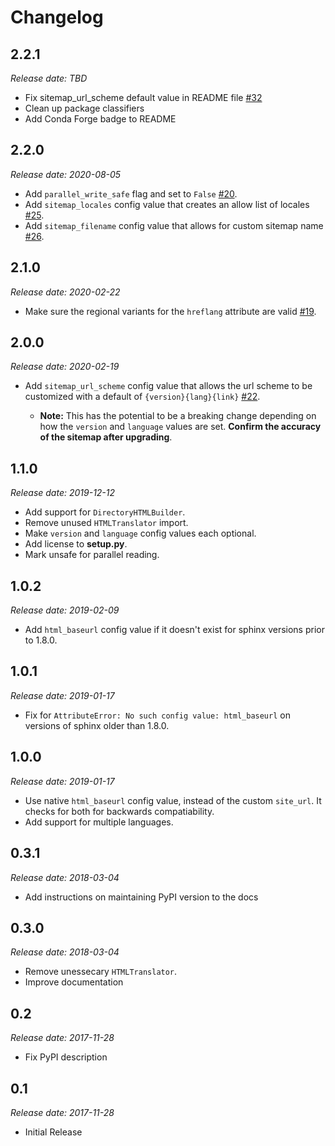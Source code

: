 Changelog
=========

2.2.1
-----

*Release date: TBD*

* Fix sitemap_url_scheme default value in README file 
  [#32](https://github.com/jdillard/sphinx-sitemap/pull/32)
* Clean up package classifiers
* Add Conda Forge badge to README

2.2.0
------

*Release date: 2020-08-05*

* Add `parallel_write_safe` flag and set to `False`
  [#20](https://github.com/jdillard/sphinx-sitemap/issues/20).
* Add `sitemap_locales` config value that creates an allow list of locales
  [#25](https://github.com/jdillard/sphinx-sitemap/pull/25).
* Add `sitemap_filename` config value that allows for custom sitemap name
  [#26](https://github.com/jdillard/sphinx-sitemap/pull/26).

2.1.0
-----

*Release date: 2020-02-22*

* Make sure the regional variants for the `hreflang` attribute are valid
  [#19](https://github.com/jdillard/sphinx-sitemap/issues/19).

2.0.0
-----

*Release date: 2020-02-19*

* Add `sitemap_url_scheme` config value that allows the url scheme to be
  customized with a default of `{version}{lang}{link}`
  [#22](https://github.com/jdillard/sphinx-sitemap/issues/22).
  
    * **Note:** This has the potential to be a breaking change depending on
      how the `version` and `language` values are set. **Confirm the accuracy
      of the sitemap after upgrading**.

1.1.0
-----

*Release date: 2019-12-12*

* Add support for `DirectoryHTMLBuilder`.
* Remove unused `HTMLTranslator` import.
* Make `version` and `language` config values each optional.
* Add license to **setup.py**.
* Mark unsafe for parallel reading.

1.0.2
-----

*Release date: 2019-02-09*

* Add `html_baseurl` config value if it doesn't exist for sphinx versions prior
  to 1.8.0.

1.0.1
-----

*Release date: 2019-01-17*

* Fix for `AttributeError: No such config value: html_baseurl` on versions of
  sphinx older than 1.8.0.

1.0.0
-----

*Release date: 2019-01-17*

* Use native `html_baseurl` config value, instead of the custom `site_url`. It
  checks for both for backwards compatiability.
* Add support for multiple languages.

0.3.1
-----

*Release date: 2018-03-04*

* Add instructions on maintaining PyPI version to the docs

0.3.0
-----

*Release date: 2018-03-04*

* Remove unessecary `HTMLTranslator`.
* Improve documentation

0.2
--

*Release date: 2017-11-28*

* Fix PyPI description

0.1
---

*Release date: 2017-11-28*

* Initial Release
